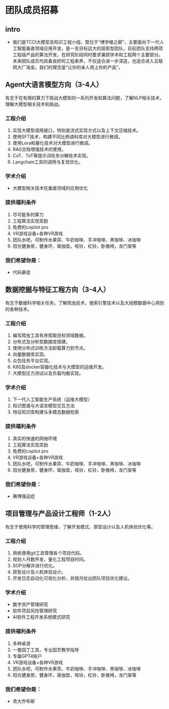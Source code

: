 # 团队成员招募

## intro
- 我们是TCCI大模型及知识工程小组，暂位于“博学楼之巅”，主要面向下一代人工智能垂直领域应用开发，是一支目标远大的探索型团队，目前团队支持两项工程级产品的算法开发，在研究阶段同时要求兼顾学术和工程两个主要部分。未来团队成员均具备良好的工程素养，不仅适合进一步深造，也适合进入互联网大厂淘金。我们的理念是“让你的亲人用上你的产品”。

## Agent大语言模型方向（3-4人）
有志于在有限的算力下挑战大模型的一系列开发和算法问题，了解NLP相关技术，理解大模型相关技术和挑战。
### 工程介绍
1. 实现大模型调用接口，特别是流式实现方式以及上下文压缩技术。
2. 使用SFT技术，构建不同比例语料库对大模型进行微调。
3. 使用Lora和量化技术对大模型进行微调。
4. RAG文档增强技术的使用。
5. CoT、ToT等提示词任务分解技术实现。
6. Langchain工具的调用与复现优化。
### 学术介绍
- 大模型相关技术在垂直领域的应用优化
### 提供福利条件
1. 尽可能多的算力
2. 工程算法实现奖励
3. 免费的copilot pro
4. VR游戏设备+各种VR游戏
5. 团队水吧，可制作水果茶、牛奶咖啡、手冲咖啡、黑咖啡、冰咖啡
6. 阳光健身房，健身环，瑜伽垫，哑铃，杠铃，卧推椅，龙门架等
### 我们希望你是：
- 代码暴徒

## 数据挖掘与特征工程方向（3-4人）
有志于数据科学相关任务，了解爬虫技术，搜索引擎技术以及大规模数据中心用到的各种技术。
### 工程介绍
1. 编写爬虫工具有序爬取目标领域数据。
2. 分布式及分析型数据库搭建。
3. 使用分布式训练方法卸载算力到节点。
4. 向量数据库实现。
5. 众包任务平台实现。
6. K8S及docker容器化技术与大模型的运维开发。
7. 大模型压力测试以及负载均衡实现。
### 学术介绍
1. 下一代人工智能生产系统（运维大模型）
2. 知识图谱与大语言模型交互方法
3. 特征知识库构建与多模态数据检索
### 提供福利条件
1. 真实的快速的网络环境
2. 工程算法实现奖励
3. 免费的copilot pro
4. VR游戏设备+各种VR游戏
5. 团队水吧，可制作水果茶、牛奶咖啡、手冲咖啡、黑咖啡、冰咖啡
6. 阳光健身房，健身环，瑜伽垫，哑铃，杠铃，卧推椅，龙门架等
### 我们希望你是：
- 赛博强迫症

## 项目管理与产品设计工程师（1-2人）
有志于使用科学的管理思维，了解开发模式、原型设计以及人机体验优化等。
### 工程介绍
1. 熟练使用git工具管理各个项目代码。
2. 规划人月数开发，量化工程项目时间。
3. SOP分解并进行优化。
4. 原型设计及人机体验设计。
5. 开发日志自动化可视化分析，并按月给出团队项目优化建议。
### 学术介绍
- 数字资产管理研究
- 软件项目风险管理研究
- AI软件工程开发系统模式研究
### 提供福利条件
1. 多种桌游
2. 一套园丁工具，专业园艺教学指导
3. 专属GPT4账户
4. VR游戏设备+各种VR游戏
5. 团队水吧，可制作水果茶、牛奶咖啡、手冲咖啡、黑咖啡、冰咖啡
6. 阳光健身房，健身环，瑜伽垫，哑铃，杠铃，卧推椅，龙门架等
### 我们希望你是：
- 贵大乔布斯

